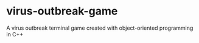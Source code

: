 # virus-outbreak-game
A virus outbreak terminal game created with object-oriented programming in C++
